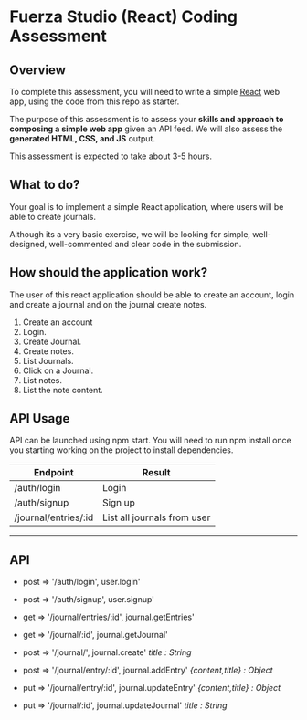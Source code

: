 # Fuerza Studio (React) Coding Assessment

## Overview

To complete this assessment, you will need to write a simple [React](https://facebook.github.io/react/) web app, using the code from this repo as starter.

The purpose of this assessment is to assess your **skills and approach to composing a simple web app** given an API feed. We will also assess the **generated HTML, CSS, and JS** output.

This assessment is expected to take about 3-5 hours.

## What to do?

Your goal is to implement a simple React application, where users will be able to create journals.

Although its a very basic exercise, we will be looking for simple, well-designed, well-commented and clear code in the submission.

## How should the application work?

The user of this react application should be able to create an account, login and create a journal and on the journal create notes.

1. Create an account
2. Login.
3. Create Journal.
4. Create notes.
5. List Journals.
6. Click on a Journal.
7. List notes.
8. List the note content.

## API Usage

API can be launched using npm start. You will need to run npm install once you starting working on the project to install dependencies.

| Endpoint             | Result                      |
| -------------------- | --------------------------- |
| /auth/login          | Login                       |
| /auth/signup         | Sign up                     |
| /journal/entries/:id | List all journals from user |

---

## API

- post => '/auth/login', user.login'
- post => '/auth/signup', user.signup'

- get => '/journal/entries/:id', journal.getEntries'
- get => '/journal/:id', journal.getJournal'

- post => '/journal/', journal.create' _title : String_
- post => '/journal/entry/:id', journal.addEntry' _{content,title} : Object_

- put => '/journal/entry/:id', journal.updateEntry' _{content,title} : Object_
- put => '/journal/:id', journal.updateJournal' _title : String_
